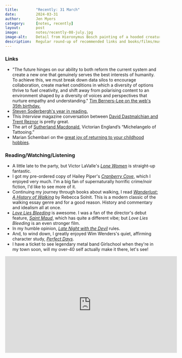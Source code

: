 ```yaml
---
title:        "Recently: 31 March"
date:         2024-03-31
author:       Jen Myers
category:     [notes, recently]
layout:       post
image:        notes/recently-08-july.jpg
image-alt:    Detail from Hieronymus Bosch painting of a hooded creature with a long snout and a jagged cloak holding a book in its thin, scaled hands
description:  Regular round-up of recommended links and books/films/music
---
```


### Links

- "The future hinges on our ability to both reform the current system and create a new one that genuinely serves the best interests of humanity. To achieve this, we must break down data silos to encourage collaboration, create market conditions in which a diversity of options thrive to fuel creativity, and shift away from polarising content to an environment shaped by a diversity of voices and perspectives that nurture empathy and understanding." [Tim Berners-Lee on the web's 35th birthday.](https://webfoundation.org/2024/03/marking-the-webs-35th-birthday-an-open-letter/)
- [Steven Soderbergh's year in reading.](https://www.nytimes.com/2024/01/12/books/review/steven-soderberghs-year-in-reading.html)
- This _Interview_ magazine conversation between [David Dastmalchian and Trent Reznor](https://www.interviewmagazine.com/film/how-david-dastmalchian-and-trent-reznor-tamed-their-demons) is pretty great.
- The art of [Sutherland Macdonald](https://publicdomainreview.org/collection/sutherland-macdonald-tattoos/), Victorian England’s “Michelangelo of Tattooing.”
- Marian Schembari on the [great joy of returning to your childhood hobbies](https://cupofjo.com/2024/03/12/singing-as-adult/).

### Reading/Watching/Listening

- A little late to the party, but Victor LaValle's [_Lone Women_](https://app.thestorygraph.com/books/f264da3a-9961-43a1-b095-1166ec57f5a1) is straight-up fantastic.
- I got my pre-ordered copy of Hailey Piper's [_Cranberry Cove_](https://app.thestorygraph.com/books/cd0e52f7-8f66-448e-9ced-303565cfe657), which I enjoyed very much. I'm a big fan of supernaturally horrific crime/noir fiction, I'd like to see more of it.
- Continuing my journey through books about walking, I read [_Wanderlust: A History of Walking_](https://app.thestorygraph.com/books/90d958bd-da10-49ba-b7bc-2c495f2e3da2) by Rebecca Solnit. This is a modern classic of the walking essay genre and for a good reason. History and commentary and idealism all at once.
- [_Love Lies Bleeding_](https://letterboxd.com/film/love-lies-bleeding-2024/) is awesome. I was a fan of the director's debut feature, [_Saint Maud_](https://letterboxd.com/film/saint-maud/), which has quite a different vibe; but _Love Lies Bleeding_ is an even stronger film.
- In my humble opinion, [_Late Night with the Devil_](https://letterboxd.com/film/late-night-with-the-devil/) rules.
- And, to wind down, I greatly enjoyed Wim Wenders's quiet, affirming character study, [_Perfect Days_](https://letterboxd.com/film/perfect-days-2023/).
- I have a ticket to see legendary metal band Girlschool when they're in my town soon, will my over-40 self actually make it there, let's see!

<div class="youtube-video-container">
	<iframe width="560" height="315" src="https://www.youtube.com/embed/CUGinGenKTo?si=1aJ3LyN4tlWbT2Et" title="YouTube video player" frameborder="0" allow="accelerometer; autoplay; clipboard-write; encrypted-media; gyroscope; picture-in-picture; web-share" referrerpolicy="strict-origin-when-cross-origin" allowfullscreen></iframe>
</div>